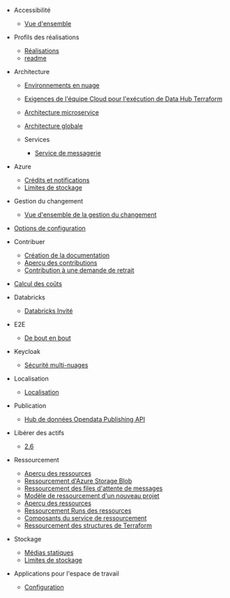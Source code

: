 - Accessibilité

  - [Vue d'ensemble](/fr/DeveloperGuide/Accessibility/Vue-d'ensemble.md)

- Profils des réalisations

  - [Réalisations](/fr/DeveloperGuide/Achievements-Profiles/Réalisations.md)
  - [readme](/fr/DeveloperGuide/Achievements-Profiles/readme.md)

- Architecture

  - [Environnements en nuage](/fr/DeveloperGuide/Architecture/Environnements-en-nuage.md)
  - [Exigences de l'équipe Cloud pour l'exécution de Data Hub Terraform](/fr/DeveloperGuide/Architecture/Exigence-de-l'équipe-Cloud-pour-exécuter-DataHub-Terraform.md)
  - [Architecture microservice](/fr/DeveloperGuide/Architecture/Architecture-microservice.md)
  - [Architecture globale](/fr/DeveloperGuide/Architecture/Architecture-globale.md)
  - Services

    - [Service de messagerie](/fr/DeveloperGuide/Architecture/Services/Service-de-messagerie.md)


- Azure

  - [Crédits et notifications](/fr/DeveloperGuide/Azure/Crédits-et-notifications.md)
  - [Limites de stockage](/fr/DeveloperGuide/Azure/Limites-de-stockage.md)

- Gestion du changement

  - [Vue d'ensemble de la gestion du changement](/fr/DeveloperGuide/Change-Management/Vue-d'ensemble-de-la-gestion-du-changement.md)

- [Options de configuration](/fr/DeveloperGuide/Options-de-configuration.md)
- Contribuer

  - [Création de la documentation](/fr/DeveloperGuide/Contributing/Création-de-la-documentation.md)
  - [Aperçu des contributions](/fr/DeveloperGuide/Contributing/Aperçu-des-contributions.md)
  - [Contribution à une demande de retrait](/fr/DeveloperGuide/Contributing/Contribution-à-une-demande-de-retrait.md)

- [Calcul des coûts](/fr/Costing/)
- Databricks

  - [Databricks Invité](/fr/DeveloperGuide/Databricks/Databricks-Invité.md)

- E2E

  - [De bout en bout](/fr/DeveloperGuide/E2E/EndToEnd.md)

- Keycloak

  - [Sécurité multi-nuages](/fr/DeveloperGuide/Keycloak/Sécurité-multi-nuages.md)

- Localisation

  - [Localisation](/fr/DeveloperGuide/Localization/Localisation.md)

- Publication

  - [Hub de données Opendata Publishing API](/fr/DeveloperGuide/Publishing/DataHub-Opendata-Publishing-API.md)

- Libérer des actifs

  - [2.6](/fr/ReleaseAssets/2-6.md)

- Ressourcement

  - [Aperçu des ressources](/fr/Resourcing/Aperçu-des-ressources.md)
  - [Ressourcement d'Azure Storage Blob](/fr/Resourcing/Ressourcement-d'Azure-Storage-Blob.md)
  - [Ressourcement des files d'attente de messages](/fr/Resourcing/Ressourcement-des-files-d'attente-de-messages.md)
  - [Modèle de ressourcement d'un nouveau projet](/fr/Resourcing/Modèle-de-ressourcement-d'un-nouveau-projet.md)
  - [Aperçu des ressources](/fr/Resourcing/Aperçu-des-ressources.md)
  - [Ressourcement Runs des ressources](/fr/Resourcing/Ressourcement-Runs-des-ressources.md)
  - [Composants du service de ressourcement](/fr/Resourcing/Composants-du-service-de-ressourcement.md)
  - [Ressourcement des structures de Terraform](/fr/Resourcing/Ressourcement-des-structures-de-Terraform.md)

- Stockage

  - [Médias statiques](/fr/Storage/Médias-statiques.md)
  - [Limites de stockage](/fr/Storage/Limites-de-stockage.md)

- Applications pour l'espace de travail

  - [Configuration](/fr/Workspace-Apps/Configuration.md)


